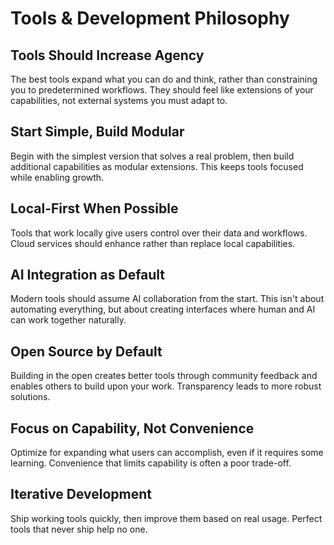# Tools & Development Philosophy

## Tools Should Increase Agency

The best tools expand what you can do and think, rather than constraining you to predetermined workflows. They should feel like extensions of your capabilities, not external systems you must adapt to.

## Start Simple, Build Modular

Begin with the simplest version that solves a real problem, then build additional capabilities as modular extensions. This keeps tools focused while enabling growth.

## Local-First When Possible

Tools that work locally give users control over their data and workflows. Cloud services should enhance rather than replace local capabilities.

## AI Integration as Default

Modern tools should assume AI collaboration from the start. This isn't about automating everything, but about creating interfaces where human and AI can work together naturally.

## Open Source by Default

Building in the open creates better tools through community feedback and enables others to build upon your work. Transparency leads to more robust solutions.

## Focus on Capability, Not Convenience

Optimize for expanding what users can accomplish, even if it requires some learning. Convenience that limits capability is often a poor trade-off.

## Iterative Development

Ship working tools quickly, then improve them based on real usage. Perfect tools that never ship help no one.
